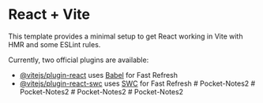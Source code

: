 # React + Vite

This template provides a minimal setup to get React working in Vite with HMR and some ESLint rules.

Currently, two official plugins are available:

- [@vitejs/plugin-react](https://github.com/vitejs/vite-plugin-react/blob/main/packages/plugin-react/README.md) uses [Babel](https://babeljs.io/) for Fast Refresh
- [@vitejs/plugin-react-swc](https://github.com/vitejs/vite-plugin-react-swc) uses [SWC](https://swc.rs/) for Fast Refresh
#   P o c k e t - N o t e s 2  
 #   P o c k e t - N o t e s 2  
 #   P o c k e t - N o t e s 2  
 #   P o c k e t - N o t e s 2  
 